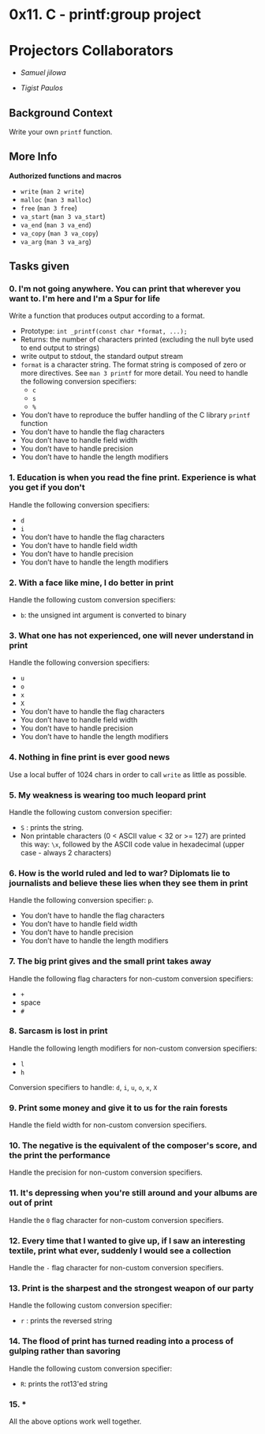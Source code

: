 # **0x11. C - printf:group project**

# Projectors Collaborators
* *Samuel jilowa*

* *Tigist Paulos*


## Background Context
Write your own `printf` function.

## More Info
**Authorized functions and macros**

- `write` (`man 2 write`)
- `malloc` (`man 3 malloc`)
- `free` (`man 3 free`)
- `va_start` (`man 3 va_start`)
- `va_end` (`man 3 va_end`)
- `va_copy` (`man 3 va_copy`)
- `va_arg` (`man 3 va_arg`)

## Tasks given

### 0. I'm not going anywhere. You can print that wherever you want to. I'm here and I'm a Spur for life

Write a function that produces output according to a format.

- Prototype: `int _printf(const char *format, ...);`
- Returns: the number of characters printed (excluding the null byte used to end output to strings)
- write output to stdout, the standard output stream
- `format` is a character string. The format string is composed of zero or more directives. See `man 3 printf` for more detail. You need to handle the following conversion specifiers:
    - `c`
    - `s`
    - `%`
- You don’t have to reproduce the buffer handling of the C library `printf` function
- You don’t have to handle the flag characters
- You don’t have to handle field width
- You don’t have to handle precision
- You don’t have to handle the length modifiers

### 1. Education is when you read the fine print. Experience is what you get if you don't

Handle the following conversion specifiers:

- `d`
- `i`
- You don’t have to handle the flag characters
- You don’t have to handle field width
- You don’t have to handle precision
- You don’t have to handle the length modifiers

### 2. With a face like mine, I do better in print

Handle the following custom conversion specifiers:

- `b`: the unsigned int argument is converted to binary

### 3. What one has not experienced, one will never understand in print

Handle the following conversion specifiers:

- `u`
- `o`
- `x`
- `X`
- You don’t have to handle the flag characters
- You don’t have to handle field width
- You don’t have to handle precision
- You don’t have to handle the length modifiers

### 4. Nothing in fine print is ever good news

Use a local buffer of 1024 chars in order to call `write` as little as possible.

### 5. My weakness is wearing too much leopard print

Handle the following custom conversion specifier:

- `S` : prints the string.
- Non printable characters (0 &lt; ASCII value &lt; 32 or &gt;= 127) are printed this way: `\x`, followed by the ASCII code value in hexadecimal (upper case - always 2 characters)

### 6. How is the world ruled and led to war? Diplomats lie to journalists and believe these lies when they see them in print

Handle the following conversion specifier: `p`.

- You don’t have to handle the flag characters
- You don’t have to handle field width
- You don’t have to handle precision
- You don’t have to handle the length modifiers

### 7. The big print gives and the small print takes away

Handle the following flag characters for non-custom conversion specifiers:

- `+`
- space
- `#`

### 8. Sarcasm is lost in print

Handle the following length modifiers for non-custom conversion specifiers:

- `l`
- `h`

Conversion specifiers to handle: `d`, `i`, `u`, `o`, `x`, `X`

### 9. Print some money and give it to us for the rain forests

Handle the field width for non-custom conversion specifiers.

### 10. The negative is the equivalent of the composer's score, and the print the performance

Handle the precision for non-custom conversion specifiers.

### 11. It's depressing when you're still around and your albums are out of print

Handle the `0` flag character for non-custom conversion specifiers.

### 12. Every time that I wanted to give up, if I saw an interesting textile, print what ever, suddenly I would see a collection

Handle the `-` flag character for non-custom conversion specifiers.

### 13. Print is the sharpest and the strongest weapon of our party

Handle the following custom conversion specifier:

- `r` : prints the reversed string

### 14. The flood of print has turned reading into a process of gulping rather than savoring

Handle the following custom conversion specifier:

- `R`: prints the rot13'ed string

### 15. \*

All the above options work well together.
